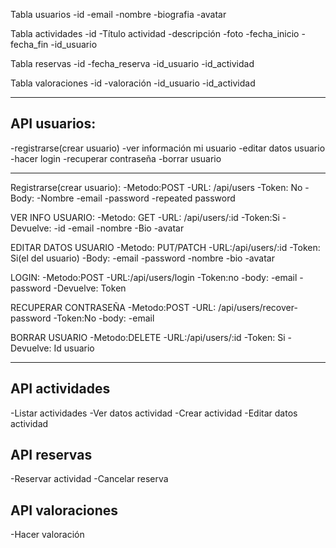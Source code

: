 Tabla usuarios
-id
-email
-nombre
-biografia
-avatar

Tabla actividades
-id
-Título actividad
-descripción
-foto
-fecha_inicio
-fecha_fin
-id_usuario

Tabla reservas
-id
-fecha_reserva
-id_usuario
-id_actividad

Tabla valoraciones
-id
-valoración
-id_usuario
-id_actividad

---

## API usuarios:

-registrarse(crear usuario)
-ver información mi usuario
-editar datos usuario
-hacer login
-recuperar contraseña
-borrar usuario

---

Registrarse(crear usuario):
-Metodo:POST
-URL: /api/users
-Token: No
-Body:
-Nombre
-email
-password
-repeated password

VER INFO USUARIO:
-Metodo: GET
-URL: /api/users/:id
-Token:Si
-Devuelve:
-id
-email
-nombre
-Bio
-avatar

EDITAR DATOS USUARIO
-Metodo: PUT/PATCH
-URL:/api/users/:id
-Token: Si(el del usuario)
-Body:
-email
-password
-nombre
-bio
-avatar

LOGIN:
-Metodo:POST
-URL:/api/users/login
-Token:no
-body:
-email
-password
-Devuelve: Token

RECUPERAR CONTRASEÑA
-Metodo:POST
-URL: /api/users/recover-password
-Token:No
-body:
-email

BORRAR USUARIO
-Metodo:DELETE
-URL:/api/users/:id
-Token: Si
-Devuelve: Id usuario

---

## API actividades

-Listar actividades
-Ver datos actividad
-Crear actividad
-Editar datos actividad

## API reservas

-Reservar actividad
-Cancelar reserva

## API valoraciones

-Hacer valoración
